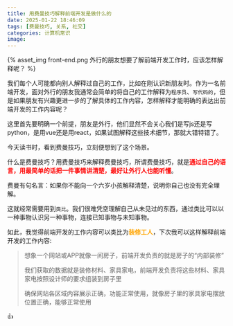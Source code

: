 ```yaml
---
title: 用费曼技巧解释前端开发是做什么的
date: 2025-01-22 18:46:09
tags: [费曼技巧, 关系, 社交]
categories: 计算机常识
image: 
---
```


{% asset_img front-end.png 外行的朋友想要了解前端开发工作时，应该怎样解释呢？ %}
<!-- more -->


我们每个人可能都向别人解释过自己的工作，比如在刚认识新朋友时。作为一名前端开发，面对外行的朋友我通常会简单的将自己的工作解释为`程序员`、`写代码的`，但是如果朋友有兴趣更进一步的了解具体的工作内容，怎样解释才能明确的表达出前端开发的工作内容呢？

这里首先要明确一个前提，朋友是外行，他们显然不会关心我们是写js还是写python，是用vue还是用react，如果试图解释这些技术细节，那就大错特错了。

今天读书时，看到费曼技巧，立刻便想到了这个场景。

什么是费曼技巧？用费曼技巧来解释费曼技巧，所谓费曼技巧，就是<span style="color: red;">**通过自己的语言，用最简单的话把一件事情讲清楚，最好让外行人也能听懂**</span>。

费曼有句名言：如果你不能向一个六岁小孩解释清楚，说明你自己也没有完全理解。

这就经常需要用到`类比`。我们很难凭空理解自己从未见过的东西，通过类比可以以一种事物认识另一种事物，连接已知事物与未知事物。

如此，我觉得前端开发的工作内容可以类比为<span style="color: orange;">**装修工人**</span>，下次我可以这样解释前端开发的工作内容:

> 想象一个网站或APP就像一间房子，前端开发负责的就是房子的“内部装修”
>
> 我们获取的数据就是装修材料、家具家电，前端开发负责将这些材料、家具家电按照设计师的要求组装到房子里
>
> 确保网站各区域内容展示正确，功能正常使用，就像房子里的家具家电摆放位置正确，能够正常使用

👍